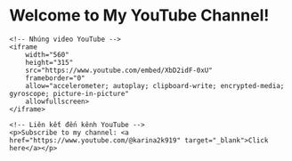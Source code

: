 <!DOCTYPE html>
<html lang="en">
<head>
    <meta charset="UTF-8">
    <meta name="viewport" content="width=device-width, initial-scale=1.0">
    <title>My YouTube Channel</title>
</head>
<body>
    <h1>Welcome to My YouTube Channel!</h1>
    
    <!-- Nhúng video YouTube -->
    <iframe 
        width="560" 
        height="315" 
        src="https://www.youtube.com/embed/XbD2idF-0xU" 
        frameborder="0" 
        allow="accelerometer; autoplay; clipboard-write; encrypted-media; gyroscope; picture-in-picture" 
        allowfullscreen>
    </iframe>
    
    <!-- Liên kết đến kênh YouTube -->
    <p>Subscribe to my channel: <a href="https://www.youtube.com/@karina2k919" target="_blank">Click here</a></p>
</body>
</html>
